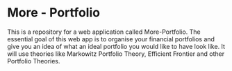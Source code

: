 # More - Portfolio

This is a repository for a web application called More-Portfolio. The essential goal of this web app is to organise your financial portfolios and give you an idea of what an ideal portfolio you would like to have look like. It will use theories like Markowitz Portfolio Theory, Efficient Frontier and other Portfolio Theories.